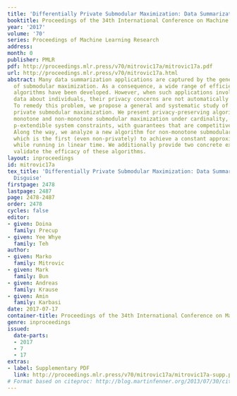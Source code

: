 ```yaml
---
title: 'Differentially Private Submodular Maximization: Data Summarization in Disguise'
booktitle: Proceedings of the 34th International Conference on Machine Learning
year: '2017'
volume: '70'
series: Proceedings of Machine Learning Research
address: 
month: 0
publisher: PMLR
pdf: http://proceedings.mlr.press/v70/mitrovic17a/mitrovic17a.pdf
url: http://proceedings.mlr.press/v70/mitrovic17a.html
abstract: Many data summarization applications are captured by the general framework
  of submodular maximization. As a consequence, a wide range of efficient approximation
  algorithms have been developed. However, when such applications involve sensitive
  data about individuals, their privacy concerns are not automatically addressed.
  To remedy this problem, we propose a general and systematic study of differentially
  private submodular maximization. We present privacy-preserving algorithms for both
  monotone and non-monotone submodular maximization under cardinality, matroid, and
  p-extendible system constraints, with guarantees that are competitive with optimal.
  Along the way, we analyze a new algorithm for non-monotone submodular maximization,
  which is the first (even non-privately) to achieve a constant approximation ratio
  while running in linear time. We additionally provide two concrete experiments to
  validate the efficacy of these algorithms.
layout: inproceedings
id: mitrovic17a
tex_title: 'Differentially Private Submodular Maximization: Data Summarization in
  Disguise'
firstpage: 2478
lastpage: 2487
page: 2478-2487
order: 2478
cycles: false
editor:
- given: Doina
  family: Precup
- given: Yee Whye
  family: Teh
author:
- given: Marko
  family: Mitrovic
- given: Mark
  family: Bun
- given: Andreas
  family: Krause
- given: Amin
  family: Karbasi
date: 2017-07-17
container-title: Proceedings of the 34th International Conference on Machine Learning
genre: inproceedings
issued:
  date-parts:
  - 2017
  - 7
  - 17
extras:
- label: Supplementary PDF
  link: http://proceedings.mlr.press/v70/mitrovic17a/mitrovic17a-supp.pdf
# Format based on citeproc: http://blog.martinfenner.org/2013/07/30/citeproc-yaml-for-bibliographies/
---
```

